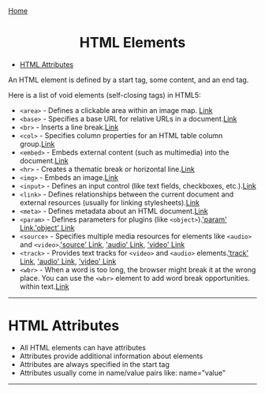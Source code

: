 <div style="display: flex; justify-content: space-between">
<a href="../HTML.md">Home</a>
</div>

<center><h1>HTML Elements</h1></center>

- [HTML Attributes](#html-attributes)


An HTML element is defined by a start tag, some content, and an end tag.

Here is a list of void elements (self-closing tags) in HTML5:
<ul>
  <li>
    <code>&lt;area&gt;</code> - Defines a clickable area within an image map.
    <a href="https://www.w3schools.com/tags/tag_area.asp" target="_blank"
      >Link</a
    >
  </li>
  <li>
    <code>&lt;base&gt;</code> - Specifies a base URL for relative URLs in a
    document.<a
      href="https://www.w3schools.com/tags/tag_base.asp"
      target="_blank"
      >Link</a
    >
  </li>
  <li>
    <code>&lt;br&gt;</code> - Inserts a line break.<a
      href="https://www.w3schools.com/tags/tag_br.asp"
      target="_blank"
      >Link</a
    >
  </li>
  <li>
    <code>&lt;col&gt;</code> - Specifies column properties for an HTML table
    column group.<a
      href="https://www.w3schools.com/tags/tag_col.asp"
      target="_blank"
      >Link</a
    >
  </li>
  <li>
    <code>&lt;embed&gt;</code> - Embeds external content (such as multimedia)
    into the document.<a
      href="https://www.w3schools.com/tags/tag_embed.asp"
      target="_blank"
      >Link</a
    >
  </li>
  <li>
    <code>&lt;hr&gt;</code> - Creates a thematic break or horizontal line.<a
      href="https://www.w3schools.com/tags/tag_hr.asp"
      target="_blank"
      >Link</a
    >
  </li>
  <li>
    <code>&lt;img&gt;</code> - Embeds an image.<a
      href="https://www.w3schools.com/tags/tag_img.asp"
      target="_blank"
      >Link</a
    >
  </li>
  <li>
    <code>&lt;input&gt;</code> - Defines an input control (like text fields,
    checkboxes, etc.).<a
      href="https://www.w3schools.com/tags/tag_input.asp"
      target="_blank"
      >Link</a
    >
  </li>
  <li>
    <code>&lt;link&gt;</code> - Defines relationships between the current
    document and external resources (usually for linking stylesheets).<a
      href="https://www.w3schools.com/tags/tag_link.asp"
      target="_blank"
      >Link</a
    >
  </li>
  <li>
    <code>&lt;meta&gt;</code> - Defines metadata about an HTML document.<a
      href="https://www.w3schools.com/tags/tag_meta.asp"
      target="_blank"
      >Link</a
    >
  </li>
  <li>
    <code>&lt;param&gt;</code> - Defines parameters for plugins (like
    <code>&lt;object&gt;</code>).<a
      href="https://www.w3schools.com/tags/tag_param.asp"
      target="_blank"
      >'param' Link</a
    >,<a href="https://www.w3schools.com/tags/tag_object.asp" target="_blank"
      >'object' Link</a
    >
  </li>
  <li>
    <code>&lt;source&gt;</code> - Specifies multiple media resources for
    elements like <code>&lt;audio&gt;</code> and <code>&lt;video&gt;</code>.<a
      href="https://www.w3schools.com/tags/tag_source.asp"
      target="_blank"
      >'source' Link</a
    >,
    <a href="https://www.w3schools.com/tags/tag_audio.asp" target="_blank"
      >'audio' Link</a
    >,
    <a href="https://www.w3schools.com/tags/tag_video.asp" target="_blank"
      >'video' Link</a
    >
  </li>
  <li>
    <code>&lt;track&gt;</code> - Provides text tracks for
    <code>&lt;video&gt;</code> and <code>&lt;audio&gt;</code> elements.<a
      href="https://www.w3schools.com/tags/tag_track.asp"
      target="_blank"
      >'track' Link</a
    >,
    <a href="https://www.w3schools.com/tags/tag_audio.asp" target="_blank"
      >'audio' Link</a
    >,
    <a href="https://www.w3schools.com/tags/tag_video.asp" target="_blank"
      >'video' Link</a
    >
  </li>
  <li>
    <code>&lt;wbr&gt;</code> - When a word is too long, the browser might break
    it at the wrong place. You can use the <code>&lt;wbr&gt;</code> element to add word break
    opportunities. within text.<a
      href="https://www.w3schools.com/tags/tag_wbr.asp"
      target="_blank"
      >Link</a
    >
  </li>
</ul>

<hr/>

# HTML Attributes

-	All HTML elements can have attributes
-	Attributes provide additional information about elements
-	Attributes are always specified in the start tag
-	Attributes usually come in name/value pairs like: name="value"

<hr/>

